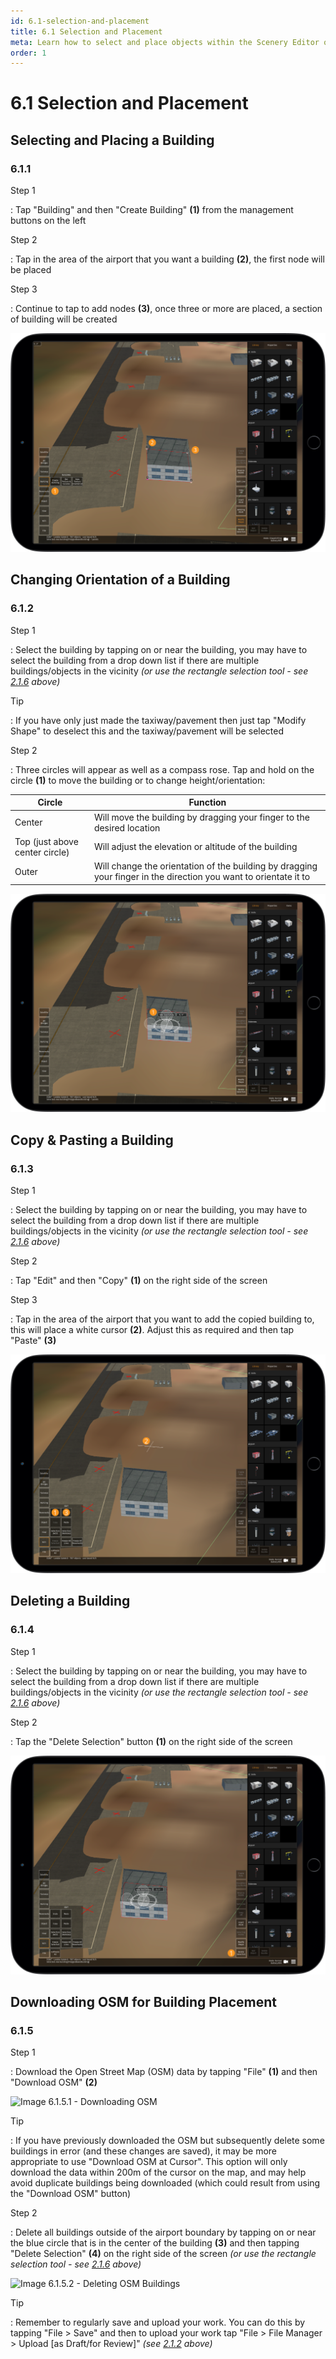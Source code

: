 ```yaml
---
id: 6.1-selection-and-placement
title: 6.1 Selection and Placement
meta: Learn how to select and place objects within the Scenery Editor of Infinite Flight.
order: 1
---
```




# 6.1 Selection and Placement



## Selecting and Placing a Building

### 6.1.1

Step 1

: Tap "Building" and then "Create Building" **(1)** from the management buttons on the left



Step 2

: Tap in the area of the airport that you want a building **(2)**, the first node will be placed



Step 3

: Continue to tap to add nodes **(3)**, once three or more are placed, a section of building will be created



![Image 6.1.1.1 - Creating a Building](_images/manual/frames/6.1.1.1b.png)



## Changing Orientation of a Building

### 6.1.2

Step 1

: Select the building by tapping on or near the building, you may have to select the building from a drop down list if there are multiple buildings/objects in the vicinity *(or use the rectangle selection tool - see [2.1.6](/guide/scenery-editor-manual/2.-user-interface/2.1-editor-screen#2.1.6) above)*



Tip

: If you have only just made the taxiway/pavement then just tap "Modify Shape" to deselect this and the taxiway/pavement will be selected



Step 2

: Three circles will appear as well as a compass rose. Tap and hold on the circle **(1)** to move the building or to change height/orientation:



| Circle                         | Function                                                     |
| ------------------------------ | ------------------------------------------------------------ |
| Center                         | Will move the building by dragging your finger to the desired location |
| Top (just above center circle) | Will adjust the elevation or altitude of the building        |
| Outer                          | Will change the orientation of the building by dragging your finger in the direction you want to orientate it to |



![Image 6.1.2.1 - Changing Building Orientation](_images/manual/frames/6.1.2.1b.png)



## Copy & Pasting a Building

### 6.1.3

Step 1

: Select the building by tapping on or near the building, you may have to select the building from a drop down list if there are multiple buildings/objects in the vicinity *(or use the rectangle selection tool - see [2.1.6](/guide/scenery-editor-manual/2.-user-interface/2.1-editor-screen#2.1.6) above)*



Step 2

: Tap "Edit" and then "Copy" **(1)** on the right side of the screen 



Step 3

: Tap in the area of the airport that you want to add the copied building to, this will place a white cursor **(2)**. Adjust this as required and then tap "Paste" **(3)**



![Image 6.1.3.1 - Copy & Pasting a Building](_images/manual/frames/6.1.3.1b.png)



## Deleting a Building

### 6.1.4

Step 1

: Select the building by tapping on or near the building, you may have to select the building from a drop down list if there are multiple buildings/objects in the vicinity *(or use the rectangle selection tool - see [2.1.6](/guide/scenery-editor-manual/2.-user-interface/2.1-editor-screen#2.1.6) above)*



Step 2

: Tap the "Delete Selection" button **(1)** on the right side of the screen



![Image 6.1.4.1 - Deleting a Building](_images/manual/frames/6.1.4.1b.png)



## Downloading OSM for Building Placement

### 6.1.5

Step 1

: Download the Open Street Map (OSM) data by tapping "File" **(1)** and then "Download OSM" **(2)**



![Image 6.1.5.1 - Downloading OSM](/Users/reganhawthorn/Documents/GitHub/infiniteflight-docs/scenery-editor-manual/3.-getting-started/_images/manual/frames/6.1.5.1a.png)



Tip

: If you have previously downloaded the OSM but subsequently delete some buildings in error (and these changes are saved), it may be more appropriate to use "Download OSM at Cursor". This option will only download the data within 200m of the cursor on the map, and may help avoid duplicate buildings being downloaded (which could result from using the "Download OSM" button)



Step 2

: Delete all buildings outside of the airport boundary by tapping on or near the blue circle that is in the center of the building **(3)** and then tapping "Delete Selection" **(4)** on the right side of the screen *(or use the rectangle selection tool - see [2.1.6](/guide/scenery-editor-manual/2.-user-interface/2.1-editor-screen#2.1.6) above)*



![Image 6.1.5.2 - Deleting OSM Buildings](/Users/reganhawthorn/Documents/GitHub/infiniteflight-docs/scenery-editor-manual/3.-getting-started/_images/manual/frames/deleting-osm-buildings.png)



Tip

: Remember to regularly save and upload your work. You can do this by tapping "File > Save" and then to upload your work tap "File > File Manager > Upload [as Draft/for Review]" *(see [2.1.2](/guide/scenery-editor-manual/2.-user-interface/2.1-editor-screen#2.1.2) above)*